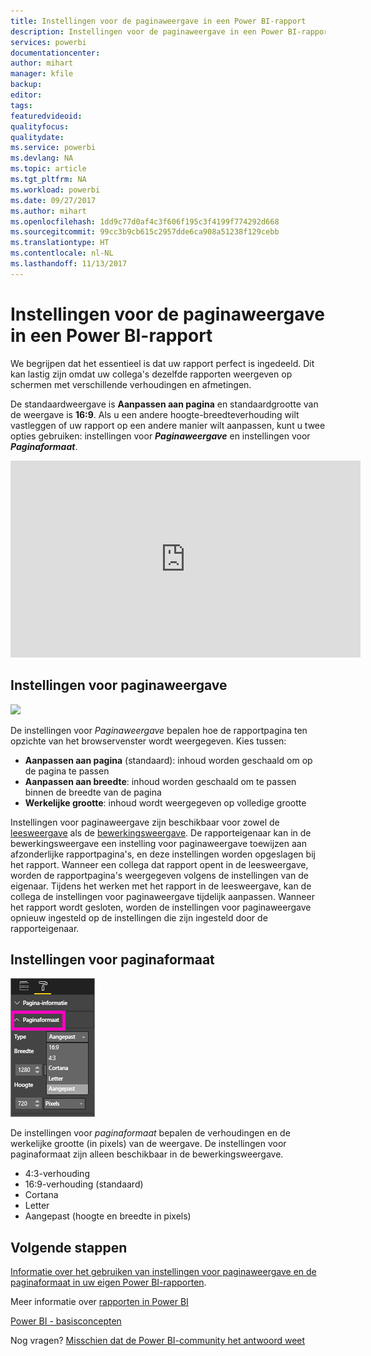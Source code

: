 ```yaml
---
title: Instellingen voor de paginaweergave in een Power BI-rapport
description: Instellingen voor de paginaweergave in een Power BI-rapport
services: powerbi
documentationcenter: 
author: mihart
manager: kfile
backup: 
editor: 
tags: 
featuredvideoid: 
qualityfocus: 
qualitydate: 
ms.service: powerbi
ms.devlang: NA
ms.topic: article
ms.tgt_pltfrm: NA
ms.workload: powerbi
ms.date: 09/27/2017
ms.author: mihart
ms.openlocfilehash: 1dd9c77d0af4c3f606f195c3f4199f774292d668
ms.sourcegitcommit: 99cc3b9cb615c2957dde6ca908a51238f129cebb
ms.translationtype: HT
ms.contentlocale: nl-NL
ms.lasthandoff: 11/13/2017
---
```

# <a name="page-display-settings-in-a-power-bi-report"></a>Instellingen voor de paginaweergave in een Power BI-rapport
We begrijpen dat het essentieel is dat uw rapport perfect is ingedeeld. Dit kan lastig zijn omdat uw collega's dezelfde rapporten weergeven op schermen met verschillende verhoudingen en afmetingen. 

De standaardweergave is **Aanpassen aan pagina** en standaardgrootte van de weergave is **16:9**. Als u een andere hoogte-breedteverhouding wilt vastleggen of uw rapport op een andere manier wilt aanpassen, kunt u twee opties gebruiken: instellingen voor ***Paginaweergave*** en instellingen voor ***Paginaformaat***.

<iframe width="560" height="315" src="https://www.youtube.com/embed/5tg-OXzxe2g" frameborder="0" allowfullscreen></iframe>


## <a name="page-view-settings"></a>Instellingen voor paginaweergave
![](media/power-bi-report-display-settings/power-bi-change-page-view-new.png)

De instellingen voor *Paginaweergave* bepalen hoe de rapportpagina ten opzichte van het browservenster wordt weergegeven.  Kies tussen:

* **Aanpassen aan pagina** (standaard): inhoud worden geschaald om op de pagina te passen
* **Aanpassen aan breedte**: inhoud worden geschaald om te passen binnen de breedte van de pagina
* **Werkelijke grootte**: inhoud wordt weergegeven op volledige grootte

Instellingen voor paginaweergave zijn beschikbaar voor zowel de [leesweergave](service-interact-with-a-report-in-reading-view.md) als de [bewerkingsweergave](service-interact-with-a-report-in-editing-view.md). De rapporteigenaar kan in de bewerkingsweergave een instelling voor paginaweergave toewijzen aan afzonderlijke rapportpagina's, en deze instellingen worden opgeslagen bij het rapport. Wanneer een collega dat rapport opent in de leesweergave, worden de rapportpagina's weergegeven volgens de instellingen van de eigenaar.  Tijdens het werken met het rapport in de leesweergave, kan de collega de instellingen voor paginaweergave tijdelijk aanpassen.  Wanneer het rapport wordt gesloten, worden de instellingen voor paginaweergave opnieuw ingesteld op de instellingen die zijn ingesteld door de rapporteigenaar.

## <a name="page-size-settings"></a>Instellingen voor paginaformaat
![](media/power-bi-report-display-settings/power-bi--page-size.png)

De instellingen voor *paginaformaat* bepalen de verhoudingen en de werkelijke grootte (in pixels) van de weergave.  De instellingen voor paginaformaat zijn alleen beschikbaar in de bewerkingsweergave.

* 4:3-verhouding
* 16:9-verhouding (standaard)
* Cortana
* Letter
* Aangepast (hoogte en breedte in pixels)

## <a name="next-steps"></a>Volgende stappen
[Informatie over het gebruiken van instellingen voor paginaweergave en de paginaformaat in uw eigen Power BI-rapporten](power-bi-change-report-display-settings.md).

Meer informatie over [rapporten in Power BI](service-reports.md)

[Power BI - basisconcepten](service-basic-concepts.md)

Nog vragen? [Misschien dat de Power BI-community het antwoord weet](http://community.powerbi.com/)

